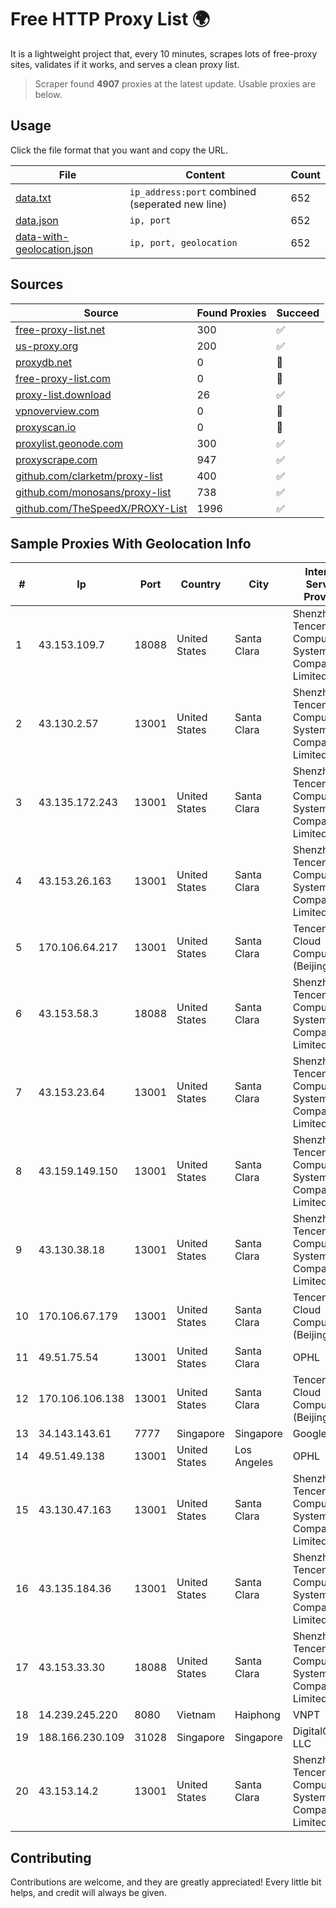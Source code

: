 
# Free HTTP Proxy List 🌍

It is a lightweight project that, every 10 minutes, scrapes lots of free-proxy sites, validates if it works, and serves a clean proxy list.


> Scraper found **4907** proxies at the latest update. Usable proxies are below.

## Usage

Click the file format that you want and copy the URL.


|File|Content|Count|
|----|-------|-----|
|[data.txt](https://raw.githubusercontent.com/themiralay/Proxy-List-World/master/data.txt)|`ip_address:port` combined (seperated new line)|652|
|[data.json](https://raw.githubusercontent.com/themiralay/Proxy-List-World/master/data.json)|`ip, port`|652|
|[data-with-geolocation.json](https://raw.githubusercontent.com/themiralay/Proxy-List-World/master/data-with-geolocation.json)|`ip, port, geolocation`|652|

## Sources

|Source|Found Proxies|Succeed|
|------|-------------|-------|
|[free-proxy-list.net](https://free-proxy-list.net)|300|✅|
|[us-proxy.org](https://www.us-proxy.org)|200|✅|
|[proxydb.net](http://proxydb.net)|0|🚫|
|[free-proxy-list.com](https://free-proxy-list.com/?page=&port=&type%5B%5D=http&type%5B%5D=https&up_time=0&search=Search)|0|🚫|
|[proxy-list.download](https://www.proxy-list.download/HTTP)|26|✅|
|[vpnoverview.com](https://vpnoverview.com/privacy/anonymous-browsing/free-proxy-servers)|0|🚫|
|[proxyscan.io](https://www.proxyscan.io)|0|🚫|
|[proxylist.geonode.com](https://proxylist.geonode.com/api/proxy-list?limit=300&page=1&sort_by=lastChecked&sort_type=desc&protocols=http,https)|300|✅|
|[proxyscrape.com](https://api.proxyscrape.com/v2/?request=displayproxies&protocol=http&timeout=10000&country=all&ssl=all&anonymity=all)|947|✅|
|[github.com/clarketm/proxy-list](https://raw.githubusercontent.com/clarketm/proxy-list/master/proxy-list-raw.txt)|400|✅|
|[github.com/monosans/proxy-list](https://raw.githubusercontent.com/monosans/proxy-list/main/proxies/http.txt)|738|✅|
|[github.com/TheSpeedX/PROXY-List](https://raw.githubusercontent.com/TheSpeedX/PROXY-List/master/http.txt)|1996|✅|


## Sample Proxies With Geolocation Info

|#|Ip|Port|Country|City|Internet Service Provider|
|-|--|----|-------|----|-------------------------|
|1|43.153.109.7|18088|United States|Santa Clara|Shenzhen Tencent Computer Systems Company Limited|
|2|43.130.2.57|13001|United States|Santa Clara|Shenzhen Tencent Computer Systems Company Limited|
|3|43.135.172.243|13001|United States|Santa Clara|Shenzhen Tencent Computer Systems Company Limited|
|4|43.153.26.163|13001|United States|Santa Clara|Shenzhen Tencent Computer Systems Company Limited|
|5|170.106.64.217|13001|United States|Santa Clara|Tencent Cloud Computing (Beijing) Co|
|6|43.153.58.3|18088|United States|Santa Clara|Shenzhen Tencent Computer Systems Company Limited|
|7|43.153.23.64|13001|United States|Santa Clara|Shenzhen Tencent Computer Systems Company Limited|
|8|43.159.149.150|13001|United States|Santa Clara|Shenzhen Tencent Computer Systems Company Limited|
|9|43.130.38.18|13001|United States|Santa Clara|Shenzhen Tencent Computer Systems Company Limited|
|10|170.106.67.179|13001|United States|Santa Clara|Tencent Cloud Computing (Beijing) Co|
|11|49.51.75.54|13001|United States|Santa Clara|OPHL|
|12|170.106.106.138|13001|United States|Santa Clara|Tencent Cloud Computing (Beijing) Co|
|13|34.143.143.61|7777|Singapore|Singapore|Google LLC|
|14|49.51.49.138|13001|United States|Los Angeles|OPHL|
|15|43.130.47.163|13001|United States|Santa Clara|Shenzhen Tencent Computer Systems Company Limited|
|16|43.135.184.36|13001|United States|Santa Clara|Shenzhen Tencent Computer Systems Company Limited|
|17|43.153.33.30|18088|United States|Santa Clara|Shenzhen Tencent Computer Systems Company Limited|
|18|14.239.245.220|8080|Vietnam|Haiphong|VNPT|
|19|188.166.230.109|31028|Singapore|Singapore|DigitalOcean, LLC|
|20|43.153.14.2|13001|United States|Santa Clara|Shenzhen Tencent Computer Systems Company Limited|



## Contributing

Contributions are welcome, and they are greatly appreciated! Every
little bit helps, and credit will always be given.

